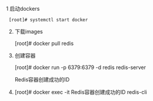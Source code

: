 
1  启动dockers

     [root]# systemctl start docker
     
2. 下载images

     [root]# docker pull redis
     
3. 创建容器

     [root]# docker run -p 6379:6379 -d redis redis-server
     
     Redis容器创建成功的ID

4.   [root]# docker exec -it Redis容器创建成功的ID redis-cli

